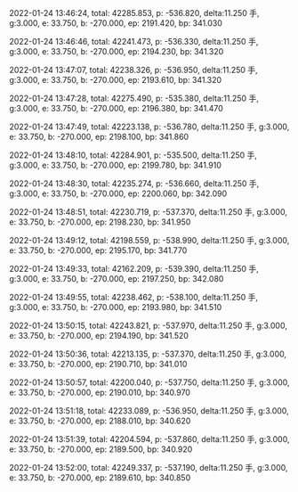 2022-01-24 13:46:24, total: 42285.853, p: -536.820, delta:11.250 手, g:3.000, e: 33.750, b: -270.000, ep: 2191.420, bp: 341.030

2022-01-24 13:46:46, total: 42241.473, p: -536.330, delta:11.250 手, g:3.000, e: 33.750, b: -270.000, ep: 2194.230, bp: 341.320

2022-01-24 13:47:07, total: 42238.326, p: -536.950, delta:11.250 手, g:3.000, e: 33.750, b: -270.000, ep: 2193.610, bp: 341.320

2022-01-24 13:47:28, total: 42275.490, p: -535.380, delta:11.250 手, g:3.000, e: 33.750, b: -270.000, ep: 2196.380, bp: 341.470

2022-01-24 13:47:49, total: 42223.138, p: -536.780, delta:11.250 手, g:3.000, e: 33.750, b: -270.000, ep: 2198.100, bp: 341.860

2022-01-24 13:48:10, total: 42284.901, p: -535.500, delta:11.250 手, g:3.000, e: 33.750, b: -270.000, ep: 2199.780, bp: 341.910

2022-01-24 13:48:30, total: 42235.274, p: -536.660, delta:11.250 手, g:3.000, e: 33.750, b: -270.000, ep: 2200.060, bp: 342.090

2022-01-24 13:48:51, total: 42230.719, p: -537.370, delta:11.250 手, g:3.000, e: 33.750, b: -270.000, ep: 2198.230, bp: 341.950

2022-01-24 13:49:12, total: 42198.559, p: -538.990, delta:11.250 手, g:3.000, e: 33.750, b: -270.000, ep: 2195.170, bp: 341.770

2022-01-24 13:49:33, total: 42162.209, p: -539.390, delta:11.250 手, g:3.000, e: 33.750, b: -270.000, ep: 2197.250, bp: 342.080

2022-01-24 13:49:55, total: 42238.462, p: -538.100, delta:11.250 手, g:3.000, e: 33.750, b: -270.000, ep: 2193.980, bp: 341.510

2022-01-24 13:50:15, total: 42243.821, p: -537.970, delta:11.250 手, g:3.000, e: 33.750, b: -270.000, ep: 2194.190, bp: 341.520

2022-01-24 13:50:36, total: 42213.135, p: -537.370, delta:11.250 手, g:3.000, e: 33.750, b: -270.000, ep: 2190.710, bp: 341.010

2022-01-24 13:50:57, total: 42200.040, p: -537.750, delta:11.250 手, g:3.000, e: 33.750, b: -270.000, ep: 2190.010, bp: 340.970

2022-01-24 13:51:18, total: 42233.089, p: -536.950, delta:11.250 手, g:3.000, e: 33.750, b: -270.000, ep: 2188.010, bp: 340.620

2022-01-24 13:51:39, total: 42204.594, p: -537.860, delta:11.250 手, g:3.000, e: 33.750, b: -270.000, ep: 2189.500, bp: 340.920

2022-01-24 13:52:00, total: 42249.337, p: -537.190, delta:11.250 手, g:3.000, e: 33.750, b: -270.000, ep: 2189.610, bp: 340.850